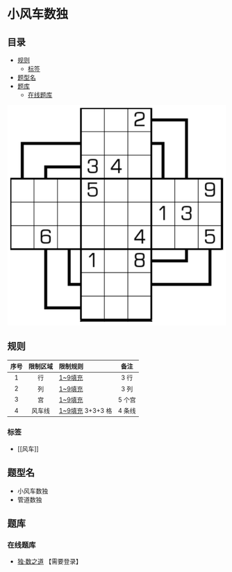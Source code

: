 # 小风车数独
<!-- START doctoc generated TOC please keep comment here to allow auto update -->
<!-- DON'T EDIT THIS SECTION, INSTEAD RE-RUN doctoc TO UPDATE -->
## 目录

- [规则](#%E8%A7%84%E5%88%99)
  - [标签](#%E6%A0%87%E7%AD%BE)
- [题型名](#%E9%A2%98%E5%9E%8B%E5%90%8D)
- [题库](#%E9%A2%98%E5%BA%93)
  - [在线题库](#%E5%9C%A8%E7%BA%BF%E9%A2%98%E5%BA%93)

<!-- END doctoc generated TOC please keep comment here to allow auto update -->

![题](../../images/sudoku/小风车数独.png)

## 规则

| 序号  | 限制区域 | 限制规则            |  备注  |
|:---:|:----:|:----------------|:----:|
|  1  |  行   | [1~9填充]         | 3 行  |
|  2  |  列   | [1~9填充]         | 3 列  |
|  3  |  宫   | [1~9填充]         | 5 个宫 |
|  4  | 风车线  | [1~9填充] 3+3+3 格 | 4 条线 |

### 标签

- [[风车]]

## 题型名

- 小风车数独
- 管道数独

## 题库

### 在线题库

- [独·数之道](http://www.sudokufans.org.cn/lx/game.index.php?type=fc1) 【需要登录】

[1~9填充]: ../../rules.md#1to9填充
